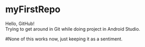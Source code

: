 # myFirstRepo<br />
Hello, GitHub!<br />
Trying to get around in Git while doing project in Android Studio.<br />


#None of this works now, just keeping it as a sentiment.
